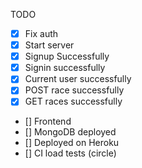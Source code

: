TODO

- [x] Fix auth
- [x] Start server
- [x] Signup Successfully
- [x] Signin successfully
- [x] Current user successfully
- [x] POST race successfully
- [x] GET races successfully
- [] Frontend
- [] MongoDB deployed
- [] Deployed on Heroku
- [] CI load tests (circle)
